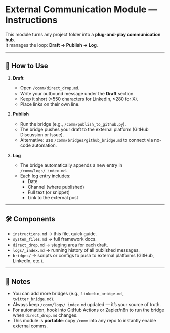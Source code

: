 # External Communication Module — Instructions

This module turns any project folder into a **plug-and-play communication hub**.  
It manages the loop: **Draft → Publish → Log**.

---

## 📖 How to Use

1. **Draft**  
   - Open `/comm/direct_drop.md`.  
   - Write your outbound message under the **Draft** section.  
   - Keep it short (≤550 characters for LinkedIn, ≤280 for X).  
   - Place links on their own line.

2. **Publish**  
   - Run the bridge (e.g., `/comm/publish_to_github.py`).  
   - The bridge pushes your draft to the external platform (GitHub Discussion or Issue).  
   - Alternative: use `/comm/bridges/github_bridge.md` to connect via no-code automation.

3. **Log**  
   - The bridge automatically appends a new entry in `/comm/logs/_index.md`.  
   - Each log entry includes:  
     - Date  
     - Channel (where published)  
     - Full text (or snippet)  
     - Link to the external post  

---

## 🛠 Components

- `instructions.md` → this file, quick guide.  
- `system_files.md` → full framework docs.  
- `direct_drop.md` → staging area for each draft.  
- `logs/_index.md` → running history of all published messages.  
- `bridges/` → scripts or configs to push to external platforms (GitHub, LinkedIn, etc.).

---

## 🧭 Notes

- You can add more bridges (e.g., `linkedin_bridge.md`, `twitter_bridge.md`).  
- Always keep `/comm/logs/_index.md` updated — it’s your source of truth.  
- For automation, hook into GitHub Actions or Zapier/n8n to run the bridge when `direct_drop.md` changes.  
- This module is **portable**: copy `/comm` into any repo to instantly enable external comms.
